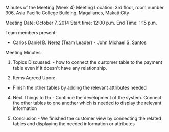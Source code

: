 Minutes of the Meeting (Week 4) Meeting Location: 3rd floor, room number 306, Asia Pacific College Building, Magallanes, Makati City

Meeting Date: October 7, 2014 Start time: 12:00 p.m. End Time: 1:15 p.m.

Team members present:

- Carlos Daniel B. Nerez (Team Leader) - John Michael S. Santos

Meeting Minutes:

1. Topics Discussed: - how to connect the customer table to the payment table even if it doesn't have any relationship.

2. Items Agreed Upon:
- Finish the other tables by adding the relevant attributes needed

4. Next Things to Do - Continue the development of the system. Connect the other tables to one another which is needed to display the relevant information

5. Conclusion - We finished the customer view by connecting the related tables and displaying the needed information or attributes